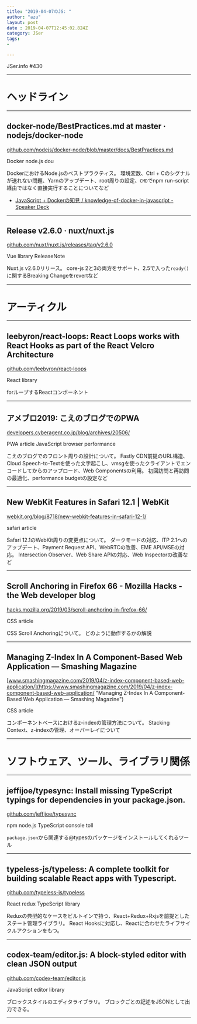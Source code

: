 ```yaml
---
title: "2019-04-07のJS: "
author: "azu"
layout: post
date : 2019-04-07T12:45:02.824Z
category: JSer
tags:
-

---
```


JSer.info #430

----

<h1 class="site-genre">ヘッドライン</h1>

----

## docker-node/BestPractices.md at master · nodejs/docker-node
[github.com/nodejs/docker-node/blob/master/docs/BestPractices.md](https://github.com/nodejs/docker-node/blob/master/docs/BestPractices.md "docker-node/BestPractices.md at master · nodejs/docker-node")
<p class="jser-tags jser-tag-icon"><span class="jser-tag">Docker</span> <span class="jser-tag">node.js</span> <span class="jser-tag">dou</span></p>

DockerにおけるNode.jsのベストプラクティス。 
環境変数、Ctrl + Cのシグナルが送れない問題、Yarnのアップデート、root周りの設定、`CMD`でnpm run-script経由ではなく直接実行することについてなど

- [JavaScript + Dockerの知見 / knowledge-of-docker-in-javascript - Speaker Deck](https://speakerdeck.com/odanado "JavaScript + Dockerの知見 / knowledge-of-docker-in-javascript - Speaker Deck")

----

## Release v2.6.0 · nuxt/nuxt.js
[github.com/nuxt/nuxt.js/releases/tag/v2.6.0](https://github.com/nuxt/nuxt.js/releases/tag/v2.6.0 "Release v2.6.0 · nuxt/nuxt.js")
<p class="jser-tags jser-tag-icon"><span class="jser-tag">Vue</span> <span class="jser-tag">library</span> <span class="jser-tag">ReleaseNote</span></p>

Nuxt.js v2.6.0リリース。
core-js 2と3の両方をサポート、2.5で入った`ready()`に関するBreaking Changeをrevertなど


----
<h1 class="site-genre">アーティクル</h1>

----

## leebyron/react-loops: React Loops works with React Hooks as part of the React Velcro Architecture
[github.com/leebyron/react-loops](https://github.com/leebyron/react-loops "leebyron/react-loops: React Loops works with React Hooks as part of the React Velcro Architecture")
<p class="jser-tags jser-tag-icon"><span class="jser-tag">React</span> <span class="jser-tag">library</span></p>

forループするReactコンポーネント


----

## アメブロ2019: こえのブログでのPWA
[developers.cyberagent.co.jp/blog/archives/20506/](https://developers.cyberagent.co.jp/blog/archives/20506/ "アメブロ2019: こえのブログでのPWA")
<p class="jser-tags jser-tag-icon"><span class="jser-tag">PWA</span> <span class="jser-tag">article</span> <span class="jser-tag">JavaScript</span> <span class="jser-tag">browser</span> <span class="jser-tag">performance</span></p>

こえのブログでのフロント周りの設計について。
Fastly CDN前提のURL構造、Cloud Speech-to-Textを使った文字起こし、vmsgを使ったクライアントでエンコードしてからのアップロード、Web Componentsの利用。
初回訪問と再訪問の最適化、performance budgetの設定など


----

## New WebKit Features in Safari 12.1 | WebKit
[webkit.org/blog/8718/new-webkit-features-in-safari-12-1/](https://webkit.org/blog/8718/new-webkit-features-in-safari-12-1/ "New WebKit Features in Safari 12.1 | WebKit")
<p class="jser-tags jser-tag-icon"><span class="jser-tag">safari</span> <span class="jser-tag">article</span></p>

Safari 12.1のWebKit周りの変更点について。
ダークモードの対応、ITP 2.1へのアップデート、Payment Request API、WebRTCの改善、EME API/MSEの対応。
Intersection Observer、Web Share APIの対応、Web Inspectorの改善など


----

## Scroll Anchoring in Firefox 66 - Mozilla Hacks - the Web developer blog
[hacks.mozilla.org/2019/03/scroll-anchoring-in-firefox-66/](https://hacks.mozilla.org/2019/03/scroll-anchoring-in-firefox-66/ "Scroll Anchoring in Firefox 66 - Mozilla Hacks - the Web developer blog")
<p class="jser-tags jser-tag-icon"><span class="jser-tag">CSS</span> <span class="jser-tag">article</span></p>

CSS Scroll Anchoringについて。
どのように動作するかの解説


----

## Managing Z-Index In A Component-Based Web Application — Smashing Magazine
[www.smashingmagazine.com/2019/04/z-index-component-based-web-application/](https://www.smashingmagazine.com/2019/04/z-index-component-based-web-application/ "Managing Z-Index In A Component-Based Web Application — Smashing Magazine")
<p class="jser-tags jser-tag-icon"><span class="jser-tag">CSS</span> <span class="jser-tag">article</span></p>

コンポーネントベースにおけるz-indexの管理方法について。
Stacking Context、z-indexの管理、オーバーレイについて


----
<h1 class="site-genre">ソフトウェア、ツール、ライブラリ関係</h1>

----

## jeffijoe/typesync: Install missing TypeScript typings for dependencies in your package.json.
[github.com/jeffijoe/typesync](https://github.com/jeffijoe/typesync "jeffijoe/typesync: Install missing TypeScript typings for dependencies in your package.json.")
<p class="jser-tags jser-tag-icon"><span class="jser-tag">npm</span> <span class="jser-tag">node.js</span> <span class="jser-tag">TypeScript</span> <span class="jser-tag">console</span> <span class="jser-tag">toll</span></p>

`package.json`から関連する@typesのパッケージをインストールしてくれるツール


----

## typeless-js/typeless: A complete toolkit for building scalable React apps with Typescript.
[github.com/typeless-js/typeless](https://github.com/typeless-js/typeless "typeless-js/typeless: A complete toolkit for building scalable React apps with Typescript.")
<p class="jser-tags jser-tag-icon"><span class="jser-tag">React</span> <span class="jser-tag">redux</span> <span class="jser-tag">TypeScript</span> <span class="jser-tag">library</span></p>

Reduxの典型的なケースをビルトインで持つ、React+Redux+Rxjsを前提としたステート管理ライブラリ。
React Hooksに対応し、Reactに合わせたライフサイクルアクションをもつ。


----

## codex-team/editor.js: A block-styled editor with clean JSON output
[github.com/codex-team/editor.js](https://github.com/codex-team/editor.js "codex-team/editor.js: A block-styled editor with clean JSON output")
<p class="jser-tags jser-tag-icon"><span class="jser-tag">JavaScript</span> <span class="jser-tag">editor</span> <span class="jser-tag">library</span></p>

ブロックスタイルのエディタライブラリ。
ブロックごとの記述をJSONとして出力できる。


----
